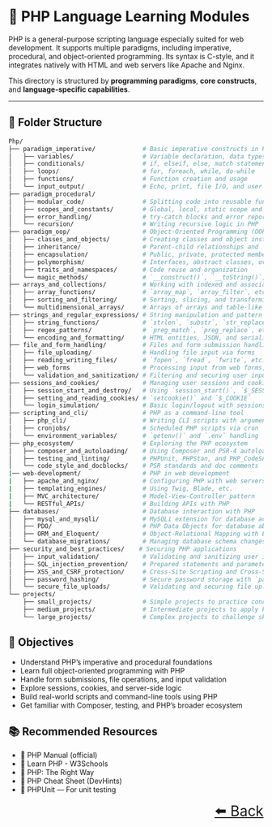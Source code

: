# 🐘 PHP Language Learning Modules

PHP is a general-purpose scripting language especially suited for web development. It supports multiple paradigms, including imperative, procedural, and object-oriented programming. Its syntax is C-style, and it integrates natively with HTML and web servers like Apache and Nginx.

This directory is structured by **programming paradigms**, **core constructs**, and **language-specific capabilities**.

---

## 📂 Folder Structure

```bash
Php/
├── paradigm_imperative/             # Basic imperative constructs in PHP
│   ├── variables/                   # Variable declaration, data types and casting
│   ├── conditionals/                # if, elseif, else, match statements
│   ├── loops/                       # for, foreach, while, do-while
│   ├── functions/                   # Function creation and usage
│   └── input_output/                # Echo, print, file I/O, and user input
├── paradigm_procedural/             
│   ├── modular_code/                # Splitting code into reusable functions
│   ├── scopes_and_constants/        # Global, local, static scope and define/const
│   ├── error_handling/              # try-catch blocks and error reporting
│   └── recursion/                   # Writing recursive logic in PHP
├── paradigm_oop/                    # Object-Oriented Programming (OOP) in PHP
│   ├── classes_and_objects/         # Creating classes and object instances
│   ├── inheritance/                 # Parent-child relationships and `extends`
│   ├── encapsulation/               # Public, private, protected members
│   ├── polymorphism/                # Interfaces, abstract classes, overriding
│   ├── traits_and_namespaces/       # Code reuse and organization
│   └── magic_methods/               # `__construct()`, `__toString()`, `__get()`, etc.
├── arrays_and_collections/          # Working with indexed and associative arrays
│   ├── array_functions/             # `array_map`, `array_filter`, etc.
│   ├── sorting_and_filtering/       # Sorting, slicing, and transforming arrays
│   └── multidimensional_arrays/     # Arrays of arrays and table-like data
├── strings_and_regular_expressions/ # String manipulation and pattern matching
│   ├── string_functions/            # `strlen`, `substr`, `str_replace`, etc.
│   ├── regex_patterns/              # `preg_match`, `preg_replace`, etc.
│   └── encoding_and_formatting/     # HTML entities, JSON, and serialization
├── file_and_form_handling/          # Files and form submission handling
│   ├── file_uploading/              # Handling file input via forms
│   ├── reading_writing_files/       # `fopen`, `fread`, `fwrite`, etc.
│   ├── web_forms                    # Processing input from web forms, $_GET, $_POST, $_FILES
│   └── validation_and_sanitization/ # Filtering and securing user input
├── sessions_and_cookies/            # Managing user sessions and cookies
│   ├── session_start_and_destroy/   # Using `session_start()`, `$_SESSION`
│   ├── setting_and_reading_cookies/ # `setcookie()` and `$_COOKIE`
│   └── login_simulation/            # Basic login/logout with sessions
├── scripting_and_cli/               # PHP as a command-line tool
│   ├── php_cli/                     # Writing CLI scripts with arguments
│   ├── cronjobs/                    # Scheduled PHP scripts via cron
│   └── environment_variables/       # `getenv()` and `.env` handling
├── php_ecosystem/                   # Exploring the PHP ecosystem
│   ├── composer_and_autoloading/    # Using Composer and PSR-4 autoloading
│   ├── testing_and_linting/         # PHPUnit, PHPStan, and PHP_CodeSniffer
│   └── code_style_and_docblocks/    # PSR standards and doc comments
|── web-development/                 # PHP in web development
|   ├── apache_and_nginx/            # Configuring PHP with web servers
|   ├── templating_engines/          # Using Twig, Blade, etc.
|   ├── MVC_architecture/            # Model-View-Controller pattern
|   └── RESTful_APIs/                # Building APIs with PHP
├── databases/                       # Database interaction with PHP
│   ├── mysql_and_mysqli/            # MySQLi extension for database access
│   ├── PDO/                         # PHP Data Objects for database abstraction
│   ├── ORM_and_Eloquent/            # Object-Relational Mapping with Eloquent
│   └── database_migrations/         # Managing database schema changes
├── security_and_best_practices/    # Securing PHP applications
│   ├── input_validation/            # Validating and sanitizing user input
│   ├── SQL_injection_prevention/    # Prepared statements and parameterized queries
│   ├── XSS_and_CSRF_protection/     # Cross-Site Scripting and Cross-Site Request Forgery
│   ├── password_hashing/            # Secure password storage with `password_hash()`
│   └── secure_file_uploads/         # Validating and securing file uploads 
└── projects/ 
    ├── small_projects/              # Simple projects to practice concepts
    ├── medium_projects/             # Intermediate projects to apply knowledge
    └── large_projects/              # Complex projects to challenge skills

```
## 🎯 Objectives  

- Understand PHP’s imperative and procedural foundations
- Learn full object-oriented programming with PHP
- Handle form submissions, file operations, and input validation
- Explore sessions, cookies, and server-side logic
- Build real-world scripts and command-line tools using PHP
- Get familiar with Composer, testing, and PHP’s broader ecosystem

## 📚 Recommended Resources

- 🔗 PHP Manual (official)
- 🔗 Learn PHP - W3Schools
- 🔗 PHP: The Right Way
- 🔗 PHP Cheat Sheet (DevHints)
- 🔗 PHPUnit — For unit testing


<div align="right" style="font-size: 2em;">
    <a href="../README.md">⬅️ Back</a>
</div>

